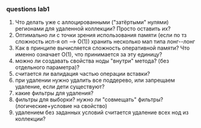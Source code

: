 ### questions lab1
1. Что делать уже с аллоцированными ("затёртыми" нулями) регионами для удаленной коллекции? Просто оставить их?
2. Оптимально ли с точки зрения использования памяти (если по тз сложность исп-я оп --> O(1)) хранить несколько мап типа лонг--лонг
3. Как в принципе вычисляется сложность оперативной памяти? Что именно означает О(1), что принимается за эту единицу?
4. можно ли создавать свойства ноды "внутри" метода? (без отдельного параметра)?
5. считается ли валидация частью операции вставки?
6. при удалении нужно удалить все поддерево, или запрещаем удаление, если дети существуют?
7. какие фильтры для удаления? 
8. фильтры для выборки? нужно ли "совмещать" фильтры? (логические+условие на свойство)
8. удалением без заданных условий считается удаление всех нод из коллекции?

